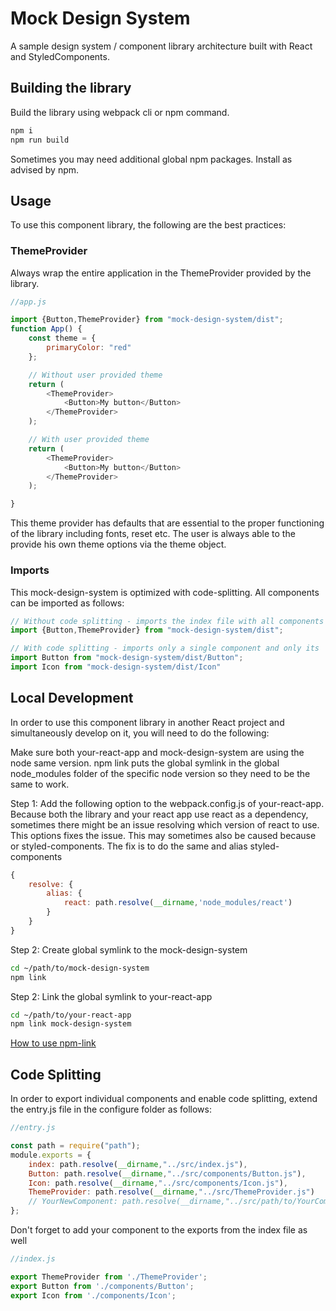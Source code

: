 # Mock Design System
A sample design system / component library architecture built with React and StyledComponents. 

## Building the library
Build the library using webpack cli or npm command.
```bash 
npm i
npm run build
``` 
Sometimes you may need additional global npm packages. Install as advised by npm.


## Usage
To use this component library, the following are the best practices:

### ThemeProvider
Always wrap the entire application in the ThemeProvider provided by the library.
```js
//app.js

import {Button,ThemeProvider} from "mock-design-system/dist";
function App() {
    const theme = {
        primaryColor: "red"
    };

    // Without user provided theme
    return (
        <ThemeProvider>
            <Button>My button</Button>
        </ThemeProvider>
    );

    // With user provided theme
    return (
        <ThemeProvider>
            <Button>My button</Button>
        </ThemeProvider>
    );

}
```
This theme provider has defaults that are essential to the proper functioning of the library including
fonts, reset etc. The user is always able to the provide his own theme options via the theme object.

### Imports
This mock-design-system is optimized with code-splitting. All components can be imported as follows:
```js
// Without code splitting - imports the index file with all components and deconstructs
import {Button,ThemeProvider} from "mock-design-system/dist";

// With code splitting - imports only a single component and only its  dependencies
import Button from "mock-design-system/dist/Button";
import Icon from "mock-design-system/dist/Icon"
```

## Local Development
In order to use this component library in another React project and simultaneously develop on it, 
you will need to do the following:

Make sure both your-react-app and mock-design-system are using the node same version. npm link
puts the global symlink in the global node_modules folder of the specific node version so they need
to be the same to work.

Step 1: Add the following option to the webpack.config.js of your-react-app.
Because both the library and your react app use react as a dependency, sometimes there might be an
issue resolving which version of react to use. This options fixes the issue. This may sometimes also be
caused because or styled-components. The fix is to do the same and alias styled-components

```js
{
    resolve: {
        alias: {
            react: path.resolve(__dirname,'node_modules/react')
        }
    } 
}
```

Step 2: Create global symlink to the mock-design-system
```bash 
cd ~/path/to/mock-design-system
npm link
``` 

Step 2: Link the global symlink to your-react-app
```bash 
cd ~/path/to/your-react-app
npm link mock-design-system
``` 

[How to use npm-link](https://medium.com/dailyjs/how-to-use-npm-link-7375b6219557)

## Code Splitting
In order to export individual components and enable code splitting,
extend the entry.js file in the configure folder as follows:

```js
//entry.js 

const path = require("path");
module.exports = {
    index: path.resolve(__dirname,"../src/index.js"),
    Button: path.resolve(__dirname,"../src/components/Button.js"),
    Icon: path.resolve(__dirname,"../src/components/Icon.js"),
    ThemeProvider: path.resolve(__dirname,"../src/ThemeProvider.js")
    // YourNewComponent: path.resolve(__dirname,"../src/path/to/YourComponent.js")
};
```

Don't forget to add your component to the exports from the index file as well

```js
//index.js

export ThemeProvider from './ThemeProvider';
export Button from './components/Button';
export Icon from './components/Icon';
```




